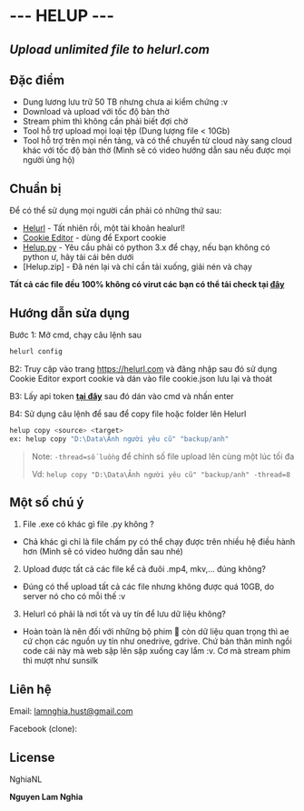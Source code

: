# --- HELUP ---
## _Upload unlimited file to helurl.com_
## Đặc điểm
- Dung lương lưu trữ 50 TB nhưng chưa ai kiểm chứng :v
- Download và upload với tốc độ bàn thờ
- Stream phim thì không cần phải biết đợi chờ
- Tool hỗ trợ upload mọi loại tệp (Dung lượng file < 10Gb)
- Tool hỗ trợ trên mọi nền tảng, và có thể chuyển từ cloud này sang cloud khác với tốc độ bàn thờ (Mình sẽ có video hướng dẫn sau nếu được mọi người ủng hộ)

## Chuẩn bị

Để có thể sử dụng mọi người cần phải có những thứ sau:

- [Helurl](https://helurl.com) - Tất nhiên rồi, một tài khoản healurl!
- [Cookie Editor](https://chrome.google.com/webstore/detail/cookie-editor/hlkenndednhfkekhgcdicdfddnkalmdm) - dùng để Export cookie
- [Helup.py]() - Yêu cầu phải có python 3.x để chạy, nếu bạn không có python ư, hãy tải cái bên dưới
- [Helup.zip] - Đã nén lại và chỉ cần tải xuống, giải nén và chạy

**Tất cả các file đều 100% không có virut các bạn có thể tải check tại [**đây**](https://www.virustotal.com/gui/file/22d46411ce864b5d5e6cd24ba4cbc2d8418e0bd29bdf43b90cef22e56b78ed2d?nocache=1)**

## Hướng dẫn sửa dụng

Bước 1: Mở cmd, chạy câu lệnh sau

```sh
helurl config
```

B2: Truy cập vào trang https://helurl.com và đăng nhập sau đó sử dụng Cookie Editor export cookie và dán vào file cookie.json lưu lại và thoát

B3: Lấy api token [**tại đây**](https://helurl.com/account-settings) sau đó dán vào cmd và nhấn enter

B4: Sử dụng câu lệnh để sau để copy file hoặc folder lên Helurl

```sh
helup copy <source> <target>
ex: helup copy "D:\Data\Ảnh người yêu cũ" "backup/anh"
``` 

> Note: `-thread=số luồng` để chỉnh số file upload lên cùng một lúc tối đa
>
> Vd: ```helup copy "D:\Data\Ảnh người yêu cũ" "backup/anh" -thread=8```

## Một số chú ý

1. File .exe có khác gì file .py không ?
- Chả khác gì chỉ là file chấm py có thể chạy được trên nhiều hệ điều hành hơn (Mình sẽ có video hướng dẫn sau nhé)
2. Upload được tất cả các file kể cả đuôi .mp4, mkv,... đúng không?
- Đúng có thể upload tất cả các file nhưng không được quá 10GB, do server nó cho có mỗi thế :v
3. Helurl có phải là nơi tốt và uy tín để lưu dữ liệu không?
- Hoàn toàn là nên đối với những bộ phim 🐖 còn dữ liệu quan trọng thì ae cứ chọn các nguồn uy tín như onedrive, gdrive. Chứ bản thân mình ngồi code cái này mà web sập lên sập xuống cay lắm :v. Cơ mà stream phim thì mượt như sunsilk


## Liên hệ

Email: lamnghia.hust@gmail.com

Facebook (clone): 

## License

NghiaNL

**Nguyen Lam Nghia**
